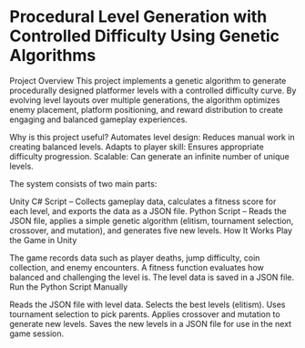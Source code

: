 # Procedural Level Generation with Controlled Difficulty Using Genetic Algorithms 

Project Overview
This project implements a genetic algorithm to generate procedurally designed platformer levels with a controlled difficulty curve. By evolving level layouts over multiple generations, the algorithm optimizes enemy placement, platform positioning, and reward distribution to create engaging and balanced gameplay experiences.

Why is this project useful?
Automates level design: Reduces manual work in creating balanced levels.
Adapts to player skill: Ensures appropriate difficulty progression.
Scalable: Can generate an infinite number of unique levels.

The system consists of two main parts:

Unity C# Script – Collects gameplay data, calculates a fitness score for each level, and exports the data as a JSON file.
Python Script – Reads the JSON file, applies a simple genetic algorithm (elitism, tournament selection, crossover, and mutation), and generates five new levels.
How It Works
Play the Game in Unity

The game records data such as player deaths, jump difficulty, coin collection, and enemy encounters.
A fitness function evaluates how balanced and challenging the level is.
The level data is saved in a JSON file.
Run the Python Script Manually

Reads the JSON file with level data.
Selects the best levels (elitism).
Uses tournament selection to pick parents.
Applies crossover and mutation to generate new levels.
Saves the new levels in a JSON file for use in the next game session.
